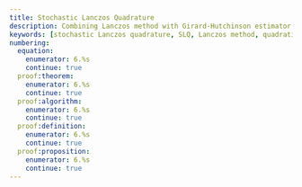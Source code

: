 ```yaml
---
title: Stochastic Lanczos Quadrature
description: Combining Lanczos method with Girard-Hutchinson estimator for matrix function trace estimation
keywords: [stochastic Lanczos quadrature, SLQ, Lanczos method, quadratic forms, matrix functions, polynomial approximation, error bounds]
numbering:
  equation:
    enumerator: 6.%s
    continue: true
  proof:theorem:
    enumerator: 6.%s
    continue: true
  proof:algorithm:
    enumerator: 6.%s
    continue: true
  proof:definition:
    enumerator: 6.%s
    continue: true
  proof:proposition:
    enumerator: 6.%s
    continue: true
---
```


